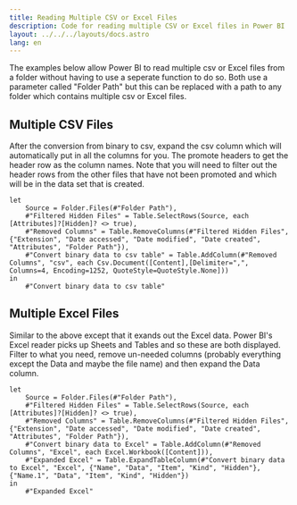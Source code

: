 ```yaml
---
title: Reading Multiple CSV or Excel Files
description: Code for reading multiple CSV or Excel files in Power BI
layout: ../../../layouts/docs.astro
lang: en
---
```


The examples below allow Power BI to read multiple csv or Excel files from a folder without having to use a seperate function to do so. Both use a parameter called "Folder Path" but this can be replaced with a path to any folder which contains multiple csv or Excel files. 

## Multiple CSV Files
After the conversion from binary to csv, expand the csv column which will automatically put in all the columns for you. The promote headers to get the header row as the column names. Note that you will need to filter out the header rows from the other files that have not been promoted and which will be in the data set that is created.

```
let
    Source = Folder.Files(#"Folder Path"),
    #"Filtered Hidden Files" = Table.SelectRows(Source, each [Attributes]?[Hidden]? <> true),
    #"Removed Columns" = Table.RemoveColumns(#"Filtered Hidden Files",{"Extension", "Date accessed", "Date modified", "Date created", "Attributes", "Folder Path"}),
    #"Convert binary data to csv table" = Table.AddColumn(#"Removed Columns", "csv", each Csv.Document([Content],[Delimiter=",", Columns=4, Encoding=1252, QuoteStyle=QuoteStyle.None]))
in
    #"Convert binary data to csv table"
```
## Multiple Excel Files
Similar to the above except that it exands out the Excel data. Power BI's Excel reader picks up Sheets and Tables and so these are both displayed. Filter to what you need, remove un-needed columns (probably everything except the Data and maybe the file name) and then expand the Data column.
```
let
    Source = Folder.Files(#"Folder Path"),
    #"Filtered Hidden Files" = Table.SelectRows(Source, each [Attributes]?[Hidden]? <> true),
    #"Removed Columns" = Table.RemoveColumns(#"Filtered Hidden Files",{"Extension", "Date accessed", "Date modified", "Date created", "Attributes", "Folder Path"}),
    #"Convert binary data to Excel" = Table.AddColumn(#"Removed Columns", "Excel", each Excel.Workbook([Content])),
    #"Expanded Excel" = Table.ExpandTableColumn(#"Convert binary data to Excel", "Excel", {"Name", "Data", "Item", "Kind", "Hidden"}, {"Name.1", "Data", "Item", "Kind", "Hidden"})
in
    #"Expanded Excel"
```